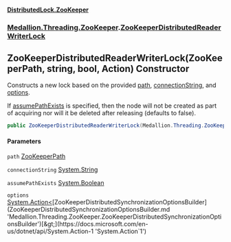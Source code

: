 #### [DistributedLock.ZooKeeper](README.md 'README')
### [Medallion.Threading.ZooKeeper](Medallion.Threading.ZooKeeper.md 'Medallion.Threading.ZooKeeper').[ZooKeeperDistributedReaderWriterLock](ZooKeeperDistributedReaderWriterLock.md 'Medallion.Threading.ZooKeeper.ZooKeeperDistributedReaderWriterLock')

## ZooKeeperDistributedReaderWriterLock(ZooKeeperPath, string, bool, Action<ZooKeeperDistributedSynchronizationOptionsBuilder>) Constructor

Constructs a new lock based on the provided [path](ZooKeeperDistributedReaderWriterLock..ctor.GPpUchrSAGRP7iRQsT+Qvw.md#Medallion.Threading.ZooKeeper.ZooKeeperDistributedReaderWriterLock.ZooKeeperDistributedReaderWriterLock(Medallion.Threading.ZooKeeper.ZooKeeperPath,string,bool,System.Action_Medallion.Threading.ZooKeeper.ZooKeeperDistributedSynchronizationOptionsBuilder_).path 'Medallion.Threading.ZooKeeper.ZooKeeperDistributedReaderWriterLock.ZooKeeperDistributedReaderWriterLock(Medallion.Threading.ZooKeeper.ZooKeeperPath, string, bool, System.Action<Medallion.Threading.ZooKeeper.ZooKeeperDistributedSynchronizationOptionsBuilder>).path'), [connectionString](ZooKeeperDistributedReaderWriterLock..ctor.GPpUchrSAGRP7iRQsT+Qvw.md#Medallion.Threading.ZooKeeper.ZooKeeperDistributedReaderWriterLock.ZooKeeperDistributedReaderWriterLock(Medallion.Threading.ZooKeeper.ZooKeeperPath,string,bool,System.Action_Medallion.Threading.ZooKeeper.ZooKeeperDistributedSynchronizationOptionsBuilder_).connectionString 'Medallion.Threading.ZooKeeper.ZooKeeperDistributedReaderWriterLock.ZooKeeperDistributedReaderWriterLock(Medallion.Threading.ZooKeeper.ZooKeeperPath, string, bool, System.Action<Medallion.Threading.ZooKeeper.ZooKeeperDistributedSynchronizationOptionsBuilder>).connectionString'), and [options](ZooKeeperDistributedReaderWriterLock..ctor.GPpUchrSAGRP7iRQsT+Qvw.md#Medallion.Threading.ZooKeeper.ZooKeeperDistributedReaderWriterLock.ZooKeeperDistributedReaderWriterLock(Medallion.Threading.ZooKeeper.ZooKeeperPath,string,bool,System.Action_Medallion.Threading.ZooKeeper.ZooKeeperDistributedSynchronizationOptionsBuilder_).options 'Medallion.Threading.ZooKeeper.ZooKeeperDistributedReaderWriterLock.ZooKeeperDistributedReaderWriterLock(Medallion.Threading.ZooKeeper.ZooKeeperPath, string, bool, System.Action<Medallion.Threading.ZooKeeper.ZooKeeperDistributedSynchronizationOptionsBuilder>).options').

If [assumePathExists](ZooKeeperDistributedReaderWriterLock..ctor.GPpUchrSAGRP7iRQsT+Qvw.md#Medallion.Threading.ZooKeeper.ZooKeeperDistributedReaderWriterLock.ZooKeeperDistributedReaderWriterLock(Medallion.Threading.ZooKeeper.ZooKeeperPath,string,bool,System.Action_Medallion.Threading.ZooKeeper.ZooKeeperDistributedSynchronizationOptionsBuilder_).assumePathExists 'Medallion.Threading.ZooKeeper.ZooKeeperDistributedReaderWriterLock.ZooKeeperDistributedReaderWriterLock(Medallion.Threading.ZooKeeper.ZooKeeperPath, string, bool, System.Action<Medallion.Threading.ZooKeeper.ZooKeeperDistributedSynchronizationOptionsBuilder>).assumePathExists') is specified, then the node will not be created as part of acquiring nor will it be 
deleted after releasing (defaults to false).

```csharp
public ZooKeeperDistributedReaderWriterLock(Medallion.Threading.ZooKeeper.ZooKeeperPath path, string connectionString, bool assumePathExists=false, System.Action<Medallion.Threading.ZooKeeper.ZooKeeperDistributedSynchronizationOptionsBuilder>? options=null);
```
#### Parameters

<a name='Medallion.Threading.ZooKeeper.ZooKeeperDistributedReaderWriterLock.ZooKeeperDistributedReaderWriterLock(Medallion.Threading.ZooKeeper.ZooKeeperPath,string,bool,System.Action_Medallion.Threading.ZooKeeper.ZooKeeperDistributedSynchronizationOptionsBuilder_).path'></a>

`path` [ZooKeeperPath](ZooKeeperPath.md 'Medallion.Threading.ZooKeeper.ZooKeeperPath')

<a name='Medallion.Threading.ZooKeeper.ZooKeeperDistributedReaderWriterLock.ZooKeeperDistributedReaderWriterLock(Medallion.Threading.ZooKeeper.ZooKeeperPath,string,bool,System.Action_Medallion.Threading.ZooKeeper.ZooKeeperDistributedSynchronizationOptionsBuilder_).connectionString'></a>

`connectionString` [System.String](https://docs.microsoft.com/en-us/dotnet/api/System.String 'System.String')

<a name='Medallion.Threading.ZooKeeper.ZooKeeperDistributedReaderWriterLock.ZooKeeperDistributedReaderWriterLock(Medallion.Threading.ZooKeeper.ZooKeeperPath,string,bool,System.Action_Medallion.Threading.ZooKeeper.ZooKeeperDistributedSynchronizationOptionsBuilder_).assumePathExists'></a>

`assumePathExists` [System.Boolean](https://docs.microsoft.com/en-us/dotnet/api/System.Boolean 'System.Boolean')

<a name='Medallion.Threading.ZooKeeper.ZooKeeperDistributedReaderWriterLock.ZooKeeperDistributedReaderWriterLock(Medallion.Threading.ZooKeeper.ZooKeeperPath,string,bool,System.Action_Medallion.Threading.ZooKeeper.ZooKeeperDistributedSynchronizationOptionsBuilder_).options'></a>

`options` [System.Action&lt;](https://docs.microsoft.com/en-us/dotnet/api/System.Action-1 'System.Action`1')[ZooKeeperDistributedSynchronizationOptionsBuilder](ZooKeeperDistributedSynchronizationOptionsBuilder.md 'Medallion.Threading.ZooKeeper.ZooKeeperDistributedSynchronizationOptionsBuilder')[&gt;](https://docs.microsoft.com/en-us/dotnet/api/System.Action-1 'System.Action`1')